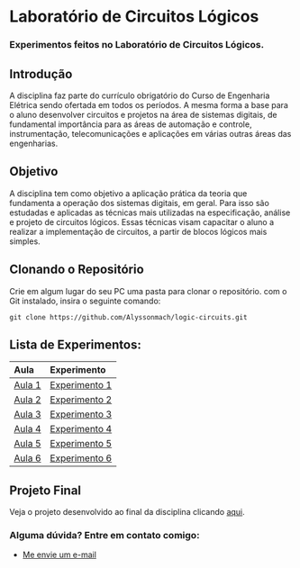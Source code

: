 # Laboratório de Circuitos Lógicos
### Experimentos feitos no Laboratório de Circuitos Lógicos.

## Introdução

A disciplina faz parte do currículo obrigatório do Curso de Engenharia Elétrica sendo ofertada em todos os períodos. A mesma forma a base para o aluno desenvolver circuitos e projetos na área de sistemas digitais, de fundamental importância para as áreas de automação e controle, instrumentação, telecomunicações e aplicações em várias outras áreas das engenharias.

## Objetivo

A disciplina tem como objetivo a aplicação prática da teoria que fundamenta a operação dos sistemas digitais, em geral. Para isso são estudadas e aplicadas as técnicas mais utilizadas na especificação, análise e projeto de circuitos lógicos. Essas técnicas visam capacitar o aluno a realizar a implementação de circuitos, a partir de blocos lógicos mais simples.

## Clonando o Repositório

Crie em algum lugar do seu PC uma pasta para clonar o repositório. com o Git instalado, insira o seguinte comando:
```
git clone https://github.com/Alyssonmach/logic-circuits.git
```

## Lista de Experimentos:

|**Aula**|**Experimento**|
|:-------|:--------------|
|[Aula 1](https://github.com/Alyssonmach/logic-circuits/tree/master/Aula%2001)|[Experimento 1](https://github.com/Alyssonmach/logic-circuits/tree/master/Experimento%2001)|
|[Aula 2](https://github.com/Alyssonmach/logic-circuits/tree/master/Aula%2002)|[Experimento 2](https://github.com/Alyssonmach/logic-circuits/tree/master/Experimento%2002)|
|[Aula 3](https://github.com/Alyssonmach/logic-circuits/tree/master/Aula%2003)|[Experimento 3](https://github.com/Alyssonmach/logic-circuits/tree/master/Experimento%2003)|
|[Aula 4](https://github.com/Alyssonmach/logic-circuits/tree/master/Aula%2004)|[Experimento 4](https://github.com/Alyssonmach/logic-circuits/tree/master/Experimento%2004)|
|[Aula 5](https://github.com/Alyssonmach/logic-circuits/tree/master/Aula%2005)|[Experimento 5](https://github.com/Alyssonmach/logic-circuits/tree/master/Experimento%2005)|
|[Aula 6](https://github.com/Alyssonmach/logic-circuits/tree/master/Aula%2006)|[Experimento 6](https://github.com/Alyssonmach/logic-circuits/tree/master/Experimento%2006)|

## Projeto Final

Veja o projeto desenvolvido ao final da disciplina clicando [aqui](https://github.com/Alyssonmach/sistema-seguranca-residencial).

### Alguma dúvida? Entre em contato comigo:
- [Me envie um e-mail](alysson.barbosa@ee.ufcg.edu.br)
